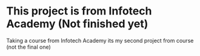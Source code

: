 # This project is from Infotech Academy (Not finished yet)

Taking a course from Infotech Academy its my second project from course (not the final one)

